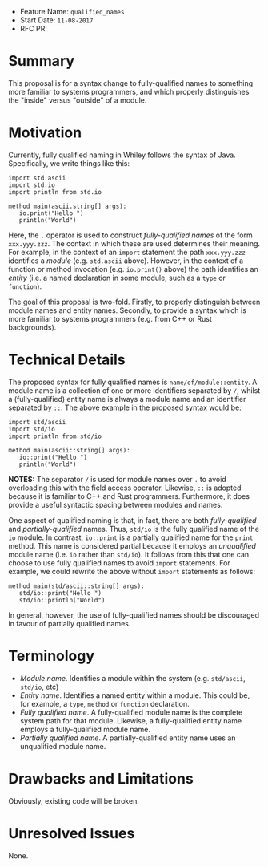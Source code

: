 - Feature Name: `qualified_names`
- Start Date: `11-08-2017`
- RFC PR: 

# Summary

This proposal is for a syntax change to fully-qualified names to
something more familiar to systems programmers, and which properly
distinguishes the "inside" versus "outside" of a module.

# Motivation

Currently, fully qualified naming in Whiley follows the syntax of
Java. Specifically, we write things like this:

```
import std.ascii
import std.io
import println from std.io

method main(ascii.string[] args):
   io.print("Hello ")
   println("World")
```

Here, the `.` operator is used to construct _fully-qualified names_ of
the form `xxx.yyy.zzz`.  The context in which these are used
determines their meaning.  For example, in the context of an `import`
statement the path `xxx.yyy.zzz` identifies a _module_
(e.g. `std.ascii` above).  However, in the context of a function or
method invocation (e.g. `io.print()` above) the path identifies an
_entity_ (i.e. a named declaration in some module, such as a `type` or
`function`).

The goal of this proposal is two-fold.  Firstly, to properly
distinguish between module names and entity names.  Secondly, to
provide a syntax which is more familiar to systems programmers
(e.g. from C++ or Rust backgrounds).

# Technical Details

The proposed syntax for fully qualified names is
`name/of/module::entity`.  A module name is a collection of one or
more identifiers separated by `/`, whilst a (fully-qualified) entity
name is always a module name and an identifier separated by `::`.  The
above example in the proposed syntax would be:

```
import std/ascii
import std/io
import println from std/io

method main(ascii::string[] args):
   io::print("Hello ")
   println("World")
```

**NOTES:** The separator `/` is used for module names over `.` to
avoid overloading this with the field access operator.  Likewise, `::`
is adopted because it is familiar to C++ and Rust programmers.
Furthermore, it does provide a useful syntactic spacing between
modules and names.

One aspect of qualified naming is that, in fact, there are both
_fully-qualified_ and _partially-qualified_ names.  Thus, `std/io` is
the fully qualified name of the `io` module.  In contrast, `io::print`
is a partially qualified name for the `print` method.  This name is
considered partial because it employs an _unqualified_ module name
(i.e. `io` rather than `std/io`).  It follows from this that one can
choose to use fully qualified names to avoid `import` statements.  For
example, we could rewrite the above without `import` statements as
follows:

```
method main(std/ascii::string[] args):
   std/io::print("Hello ")
   std/io::println("World")
```

In general, however, the use of fully-qualified names should be
discouraged in favour of partially qualified names.

# Terminology

- *Module name*.  Identifies a module within the system
(e.g. `std/ascii`, `std/io`, etc)
- *Entity name*.  Identifies a named entity within a module.  This
could be, for example, a `type`, `method` or `function` declaration.
- *Fully qualified name*.  A fully-qualified module name is the
  complete system path for that module.  Likewise, a fully-qualified
  entity name employs a fully-qualified module name.
- *Partially qualified name*.  A partially-qualified entity name uses
  an unqualified module name.

# Drawbacks and Limitations

Obviously, existing code will be broken.

# Unresolved Issues

None.
